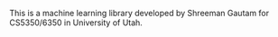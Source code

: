This is a machine learning library developed by Shreeman Gautam for CS5350/6350 in University of Utah.